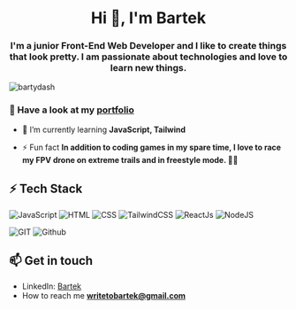<h1 align="center">Hi 👋, I'm Bartek</h1>
<h3 align="center">I'm a junior Front-End Web Developer and I like to create things that look pretty. I am passionate about technologies and love to learn new things.</h3>

<p align="left"> <img src="https://komarev.com/ghpvc/?username=bartydash&label=Profile%20views&color=0e75b6&style=flat" alt="bartydash" /> </p>

### 🔭 Have a look at my [portfolio](https://bartekdev.pl)
- 🌱 I’m currently learning **JavaScript, Tailwind**

- ⚡ Fun fact **In addition to coding games in my spare time, I love to race my FPV drone on extreme trails and in freestyle mode. 🚁✨**

## ⚡ Tech Stack

![JavaScript](https://img.shields.io/badge/JavaScript-F7DF1E?style=for-the-badge&logo=javascript&logoColor=black)
![HTML](https://img.shields.io/badge/HTML5-E34F26?style=for-the-badge&logo=html5&logoColor=white)
![CSS](https://img.shields.io/badge/CSS-239120?&style=for-the-badge&logo=css3&logoColor=white)
![TailwindCSS](https://img.shields.io/badge/tailwindcss-%2338B2AC.svg?style=for-the-badge&logo=tailwind-css&logoColor=white)
![ReactJs](https://img.shields.io/badge/-ReactJs-00a8ff?style=for-the-badge&logo=react&logoColor=white)
![NodeJS](https://img.shields.io/badge/Node.js-43853D?style=for-the-badge&logo=node.js&logoColor=white)

![GIT](https://img.shields.io/badge/git%20-%23F05033.svg?&style=for-the-badge&logo=git&logoColor=white) 
![Github](https://img.shields.io/badge/github%20-%23121011.svg?&style=for-the-badge&logo=github&logoColor=white)

## 📫 Get in touch
- LinkedIn: [Bartek](https://www.linkedin.com/in/bartekg%C5%82owacki)
- How to reach me **writetobartek@gmail.com**

<!--
**BartyDash/BartyDash** is a ✨ _special_ ✨ repository because its `README.md` (this file) appears on your GitHub profile.

Here are some ideas to get you started:

- 🔭 I’m currently working on ...
- 🌱 I’m currently learning ...
- 👯 I’m looking to collaborate on ...
- 🤔 I’m looking for help with ...
- 💬 Ask me about ...
- 📫 How to reach me: ...
- 😄 Pronouns: ...
- ⚡ Fun fact: ...
-->
